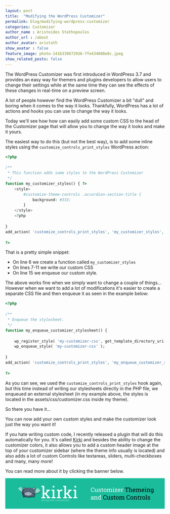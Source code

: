 ```yaml
---
layout: post
title:  "Modifying the WordPress Customizer"
permalink: blog/modifying-wordpress-customizer
categories: Customizer
author_name : Aristeides Stathopoulos
author_url : /about
author_avatar: aristath
show_avatar : false
feature_image: photo-1416339672936-7fe434088e8c.jpeg
show_related_posts: false
---
```


The WordPress Customizer was first introduced in WordPress 3.7 and provides an easy way for themers and plugins developers to allow users to change their settings while at the same time they can see the effects of these changes in real-time on a preview screen.

A lot of people however find the WordPress Customizer a bit "dull" and boring when it comes to the way it looks.
Thankfully, WordPress has a lot of actions and hooks you can use to change the way it looks.

Today we'll see how how can easily add some custom CSS to the head of the Customizer page that will allow you to change the way it looks and make it yours.

The easiest way to do this (but not the best way), is to add some inline styles using the `customize_controls_print_styles` WordPress action:

```php
<?php

/**
 * This function adds some styles to the WordPress Customizer
 */
function my_customizer_styles() { ?>
	<style>
		#customize-theme-controls .accordion-section-title {
			background: #333;
		}
	</style>
	<?php

}
add_action( 'customize_controls_print_styles', 'my_customizer_styles', 999 );

?>
```

That is a pretty simple snippet:

* On line 6 we create a function called `my_customizer_styles`
* On lines 7-11 we write our custom CSS
* On line 15 we enqueue our custom style.

The above works fine when we simply want to change a couple of things...
However when we want to add a lot of modifications it's easier to create a separate CSS file and then enqueue it as seen in the example below:

```php
<?php

/**
 * Enqueue the stylesheet.
 */
function my_enqueue_customizer_stylesheet() {

	wp_register_style( 'my-customizer-css', get_template_directory_uri() . 'assets/css/customizer.css', NULL, NULL, 'all' );
	wp_enqueue_style( 'my-customizer-css' );

}
add_action( 'customize_controls_print_styles', 'my_enqueue_customizer_stylesheet' );

?>
```
As you can see, we used the `customize_controls_print_styles` hook again, but this time instead of writing our stylesheets directly in the PHP file, we enqueued an external stylesheet (in my example above, the styles is located in the assets/css/customizer.css inside my theme).

So there you have it...

You can now add your own custom styles and make the customizer look just the way you want it!

If you hate writing custom code, I recently released a plugin that will do this automatically for you.
It's called [Kirki](http://kirki.org) and besides the ability to change the customizer colors, it also allows you to add a custom header image at the top of your customizer sidebar (where the theme info usually is located) and also adds a lot of custom Controls like textareas, sliders, multi-checkboxes and many, many more!

You can read more about it by clicking the banner below.

<a href="http://kirki.org" alt="Kirki Customizer Customizations WordPress Plugin"><img src="/img/kirki-banner.png"></a>
